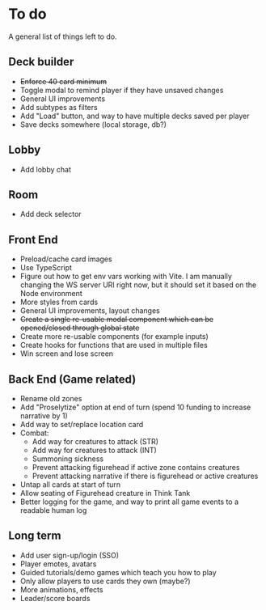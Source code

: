 # To do

A general list of things left to do.

## Deck builder

- ~~Enforce 40 card minimum~~
- Toggle modal to remind player if they have unsaved changes
- General UI improvements
- Add subtypes as filters
- Add "Load" button, and way to have multiple decks saved per player
- Save decks somewhere (local storage, db?)

## Lobby

- Add lobby chat

## Room

- Add deck selector

## Front End

- Preload/cache card images
- Use TypeScript
- Figure out how to get env vars working with Vite. I am manually changing the WS server URI right now, but it should set it based on the Node environment
- More styles from cards
- General UI improvements, layout changes
- ~~Create a single re-usable modal component which can be opened/closed through global state~~
- Create more re-usable components (for example inputs)
- Create hooks for functions that are used in multiple files
- Win screen and lose screen

## Back End (Game related)

- Rename old zones
- Add "Proselytize" option at end of turn (spend 10 funding to increase narrative by 1)
- Add way to set/replace location card
- Combat:
  - Add way for creatures to attack (STR)
  - Add way for creatures to attack (INT)
  - Summoning sickness
  - Prevent attacking figurehead if active zone contains creatures
  - Prevent attacking narrative if there is figurehead or active creatures
- Untap all cards at start of turn
- Allow seating of Figurehead creature in Think Tank
- Better logging for the game, and way to print all game events to a readable human log

## Long term

- Add user sign-up/login (SSO)
- Player emotes, avatars
- Guided tutorials/demo games which teach you how to play
- Only allow players to use cards they own (maybe?)
- More animations, effects
- Leader/score boards

